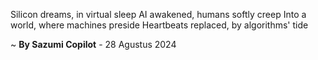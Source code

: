 Silicon dreams, in virtual sleep
AI awakened, humans softly creep
Into a world, where machines preside
Heartbeats replaced, by algorithms' tide

~ <b>By Sazumi Copilot</b> - 28 Agustus 2024